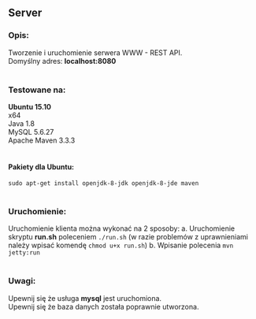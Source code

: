 ## Server

### Opis:

Tworzenie i uruchomienie serwera WWW - REST API.
</br>
Domyślny adres: <b>localhost:8080</b>
</br>
</br>

### Testowane na:

**Ubuntu 15.10**
</br>
x64
</br>
Java 1.8
</br>
MySQL 5.6.27
</br>
Apache Maven 3.3.3
</br>
</br>

#### Pakiety dla Ubuntu:

`sudo apt-get install openjdk-8-jdk openjdk-8-jde maven`
</br>
</br>

### Uruchomienie:

Uruchomienie klienta można wykonać na 2 sposoby:
a. Uruchomienie skryptu <b>run.sh</b> poleceniem `./run.sh` (w razie problemów z uprawnieniami należy wpisać komendę `chmod u+x run.sh`)
b. Wpisanie polecenia `mvn jetty:run`
</br>
</br>

### Uwagi:

Upewnij się że usługa <b>mysql</b> jest uruchomiona.
</br>
Upewnij się że baza danych została poprawnie utworzona.
</br>
</br>
